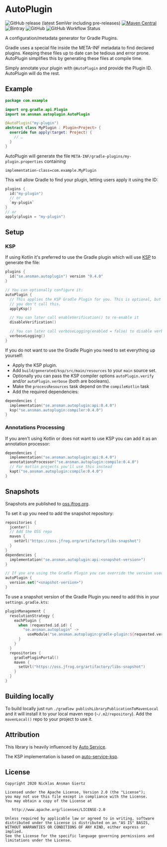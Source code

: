 AutoPlugin
===
![GitHub release (latest SemVer including pre-releases)](https://img.shields.io/github/v/release/ansman/auto-plugin?include_prereleases)
[![Maven Central](https://maven-badges.herokuapp.com/maven-central/se.ansman.autoplugin/api/badge.svg)](https://maven-badges.herokuapp.com/maven-central/se.ansman.autoplugin/api)
![Bintray](https://img.shields.io/bintray/v/ansman/auto-plugin/api)
![GitHub](https://img.shields.io/github/license/ansman/auto-plugin.svg?color=green&style=popout)
![GitHub Workflow Status](https://img.shields.io/github/workflow/status/ansman/auto-plugin/Check)

A configuration/metadata generator for Gradle Plugins.

Gradle uses a special file inside the META-INF metadata to find declared plugins. Keeping these files up to date can be
tedious and error prone. AutoPlugin simplifies this by generating these files at compile time.

Simply annotate your plugin with `@AutoPlugin` and provide the Plugin ID. AutoPlugin will do the rest.

Example
---
```kotlin
package com.example

import org.gradle.api.Plugin
import se.ansman.autoplugin.AutoPlugin

@AutoPlugin("my-plugin")
abstract class MyPlugin : Plugin<Project> {
  override fun apply(target: Project) {
    // …
  }
}
```

AutoPlugin will generate the file `META-INF/gradle-plugins/my-plugin.properties` containing
```plain
implementation-class=com.example.MyPlugin
```

This will allow Gradle to find your plugin, letting users apply it using the ID:
```kotlin
plugins {
  id("my-plugin")
  // or
  `my-plugin`
}
// or
apply(plugin = "my-plugin")
```

Setup
---

### KSP
If using Kotlin it's preferred to use the Gradle plugin which will use [KSP](https://github.com/google/ksp) to generate
the file:
```kotlin
plugins {
  id("se.ansman.autoplugin") version "0.4.0"
}

// You can optionally configure it:
autoPlugin {
  // This applies the KSP Gradle Plugin for you. This is optional, but you need to apply the KSP plugin manually if
  // you don't call this.
  applyKsp()

  // You can later call enableVerification() to re-enable it
  disableVerification()

  // You can later call verboseLogging(enabled = false) to disable verbose logging
  verboseLogging()
}
```

If you do not want to use the Gradle Plugin you need to set everything up yourself:
* Apply the KSP plugin.
* Add `build/generated/ksp/src/main/resources` to your `main` source set.
* Optionally you can pass the KSP compiler options `autoPlugin.verify` and/or `autoPlugin.verbose` (both are booleans).
* Make the `processResources` task depend on the `compileKotlin` task
* Add the required dependencies:
```kotlin
dependencies {
  implementation("se.ansman.autoplugin:api:0.4.0")
  ksp("se.ansman.autoplugin:compiler:0.4.0")
}
```

### Annotations Processing
If you aren't using Kotlin or does not want to use KSP you can add it as an annotation processor:
```kotlin
dependencies {
  implementation("se.ansman.autoplugin:api:0.4.0")
  annotationsProcessor("se.ansman.autoplugin:compile:0.4.0")
  // For kotlin projects you'll use this instead
  kapt("se.ansman.autoplugin:compile:0.4.0")
}
```

Snapshots
---
Snapshots are published to [oss.jfrog.org](https://oss.jfrog.org/artifactory/libs-snapshot/se/ansman/autoplugin/).

To set it up you need to add the snapshot repository:
```kotlin
repositories {
  jcenter()
  // Add the OSS repo
  maven {
    setUrl("https://oss.jfrog.org/artifactory/libs-snapshot")
  }
}
dependencies {
  implementation("se.ansman.autoplugin:api:<snapshot-version>")
}

// If you are using the Gradle Plugin you can override the version used like this:
autoPlugin {
  version.set("<snapshot-version>")
}
```

To use a snapshot version of the Gradle Plugin you need to add this in your `settings.gradle.kts`:
```kotlin
pluginManagement {
  resolutionStrategy {
    eachPlugin {
      when (requested.id.id) {
        "se.ansman.autoplugin" ->
          useModule("se.ansman.autoplugin:gradle-plugin:${requested.version}")
      }
    }
  }
  repositories {
    gradlePluginPortal()
    maven {
      setUrl("https://oss.jfrog.org/artifactory/libs-snapshot")
    }
  }
}
```

Building locally
---
To build locally just run `./gradlew publishLibraryPublicationToMavenLocal` and it will install it to your local maven
repo (`~/.m2/repository`). Add the `mavenLocal()` repo to your project to use it.

Attribution
---
This library is heavily influenced by [Auto Service](https://github.com/google/auto/tree/master/service).

The KSP implementation is based on [auto-service-ksp](https://github.com/ZacSweers/auto-service-ksp).

License
---
```plain
Copyright 2020 Nicklas Ansman Giertz

Licensed under the Apache License, Version 2.0 (the "License");
you may not use this file except in compliance with the License.
You may obtain a copy of the License at

   http://www.apache.org/licenses/LICENSE-2.0

Unless required by applicable law or agreed to in writing, software
distributed under the License is distributed on an "AS IS" BASIS,
WITHOUT WARRANTIES OR CONDITIONS OF ANY KIND, either express or implied.
See the License for the specific language governing permissions and
limitations under the License.
```
